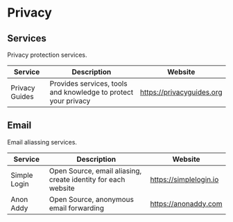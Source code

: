 # Privacy

## Services

Privacy protection services.

| Service        | Description                                                    | Website                   |
| -------------- | -------------------------------------------------------------- | ------------------------- |
| Privacy Guides | Provides services, tools and knowledge to protect your privacy | https://privacyguides.org |

## Email

Email aliassing services.

| Service      | Description                                                   | Website                |
| ------------ | ------------------------------------------------------------- | ---------------------- |
| Simple Login | Open Source, email aliasing, create identity for each website | https://simplelogin.io |
| Anon Addy    | Open Source, anonymous email forwarding                       | https://anonaddy.com   |